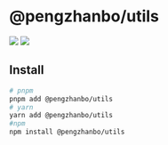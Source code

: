 # @pengzhanbo/utils

[![](https://jsr.io/badges/@pengzhanbo/utils)](https://jsr.io/@pengzhanbo/utils)
![](https://jsr.io/badges/@pengzhanbo/utils/score)

## Install

```sh
# pnpm
pnpm add @pengzhanbo/utils
# yarn
yarn add @pengzhanbo/utils
#npm
npm install @pengzhanbo/utils
```
